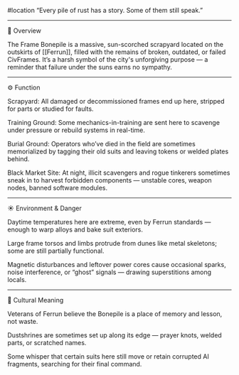 #location 
“Every pile of rust has a story. Some of them still speak.”




---

🔧 Overview

The Frame Bonepile is a massive, sun-scorched scrapyard located on the outskirts of [[Ferrun]], filled with the remains of broken, outdated, or failed CivFrames. It’s a harsh symbol of the city's unforgiving purpose — a reminder that failure under the suns earns no sympathy.


---

⚙️ Function

Scrapyard: All damaged or decommissioned frames end up here, stripped for parts or studied for faults.

Training Ground: Some mechanics-in-training are sent here to scavenge under pressure or rebuild systems in real-time.

Burial Ground: Operators who’ve died in the field are sometimes memorialized by tagging their old suits and leaving tokens or welded plates behind.

Black Market Site: At night, illicit scavengers and rogue tinkerers sometimes sneak in to harvest forbidden components — unstable cores, weapon nodes, banned software modules.



---

☀️ Environment & Danger

Daytime temperatures here are extreme, even by Ferrun standards — enough to warp alloys and bake suit exteriors.

Large frame torsos and limbs protrude from dunes like metal skeletons; some are still partially functional.

Magnetic disturbances and leftover power cores cause occasional sparks, noise interference, or “ghost” signals — drawing superstitions among locals.



---

🔩 Cultural Meaning

Veterans of Ferrun believe the Bonepile is a place of memory and lesson, not waste.

Dustshrines are sometimes set up along its edge — prayer knots, welded parts, or scratched names.

Some whisper that certain suits here still move or retain corrupted AI fragments, searching for their final command.
